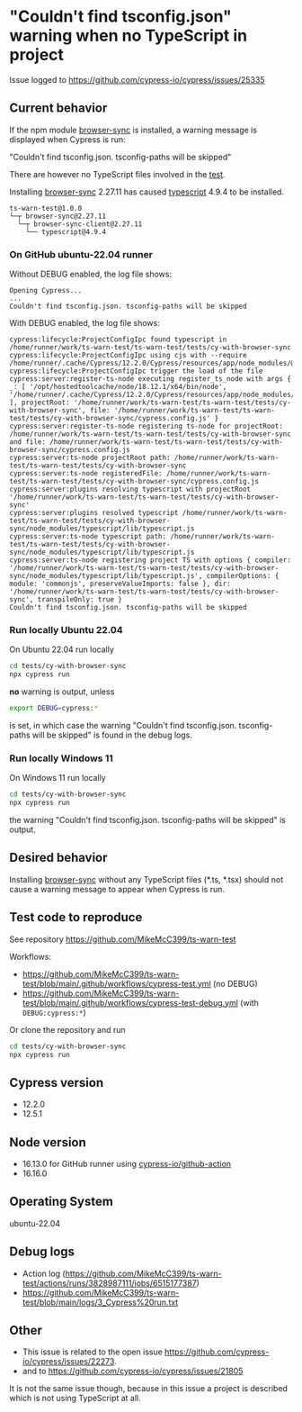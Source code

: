 # "Couldn't find tsconfig.json" warning when no TypeScript in project

Issue logged to https://github.com/cypress-io/cypress/issues/25335

## Current behavior

If the npm module [browser-sync](https://www.npmjs.com/package/browser-sync) is installed, a warning message is displayed when Cypress is run:

"Couldn't find tsconfig.json. tsconfig-paths will be skipped"

There are however no TypeScript files involved in the [test](https://github.com/MikeMcC399/ts-warn-test/tree/main/tests/cy-with-browser-sync).

Installing [browser-sync](https://www.npmjs.com/package/browser-sync) 2.27.11 has caused [typescript](https://www.npmjs.com/package/typescript) 4.9.4 to be installed.

```text
ts-warn-test@1.0.0
└─┬ browser-sync@2.27.11
  └─┬ browser-sync-client@2.27.11
    └── typescript@4.9.4
```
### On GitHub ubuntu-22.04 runner

Without DEBUG enabled, the log file shows:

```text
Opening Cypress...
...
Couldn't find tsconfig.json. tsconfig-paths will be skipped
```

With DEBUG enabled, the log file shows:

```text
cypress:lifecycle:ProjectConfigIpc found typescript in /home/runner/work/ts-warn-test/ts-warn-test/tests/cy-with-browser-sync
cypress:lifecycle:ProjectConfigIpc using cjs with --require /home/runner/.cache/Cypress/12.2.0/Cypress/resources/app/node_modules/@packages/server/lib/plugins/child/register_ts_node.js
cypress:lifecycle:ProjectConfigIpc trigger the load of the file
cypress:server:register-ts-node executing register_ts_node with args { _: [ '/opt/hostedtoolcache/node/18.12.1/x64/bin/node', '/home/runner/.cache/Cypress/12.2.0/Cypress/resources/app/node_modules/@packages/server/lib/plugins/child/require_async_child.js' ], projectRoot: '/home/runner/work/ts-warn-test/ts-warn-test/tests/cy-with-browser-sync', file: '/home/runner/work/ts-warn-test/ts-warn-test/tests/cy-with-browser-sync/cypress.config.js' }
cypress:server:register-ts-node registering ts-node for projectRoot: /home/runner/work/ts-warn-test/ts-warn-test/tests/cy-with-browser-sync and file: /home/runner/work/ts-warn-test/ts-warn-test/tests/cy-with-browser-sync/cypress.config.js
cypress:server:ts-node projectRoot path: /home/runner/work/ts-warn-test/ts-warn-test/tests/cy-with-browser-sync
cypress:server:ts-node registeredFile: /home/runner/work/ts-warn-test/ts-warn-test/tests/cy-with-browser-sync/cypress.config.js
cypress:server:plugins resolving typescript with projectRoot '/home/runner/work/ts-warn-test/ts-warn-test/tests/cy-with-browser-sync'
cypress:server:plugins resolved typescript /home/runner/work/ts-warn-test/ts-warn-test/tests/cy-with-browser-sync/node_modules/typescript/lib/typescript.js
cypress:server:ts-node typescript path: /home/runner/work/ts-warn-test/ts-warn-test/tests/cy-with-browser-sync/node_modules/typescript/lib/typescript.js
cypress:server:ts-node registering project TS with options { compiler: '/home/runner/work/ts-warn-test/ts-warn-test/tests/cy-with-browser-sync/node_modules/typescript/lib/typescript.js', compilerOptions: { module: 'commonjs', preserveValueImports: false }, dir: '/home/runner/work/ts-warn-test/ts-warn-test/tests/cy-with-browser-sync', transpileOnly: true }
Couldn't find tsconfig.json. tsconfig-paths will be skipped
```
### Run locally Ubuntu 22.04

On Ubuntu 22.04 run locally

```bash
cd tests/cy-with-browser-sync
npx cypress run
```
**no** warning is output, unless
```bash
export DEBUG=cypress:*
```
is set, in which case the warning
"Couldn't find tsconfig.json. tsconfig-paths will be skipped"
is found in the debug logs.

### Run locally Windows 11

On Windows 11 run locally

```bash
cd tests/cy-with-browser-sync
npx cypress run
```
the warning
"Couldn't find tsconfig.json. tsconfig-paths will be skipped"
is output.

## Desired behavior

Installing [browser-sync](https://www.npmjs.com/package/browser-sync) without any TypeScript files (*.ts, *.tsx) should not cause a warning message to appear when Cypress is run.

## Test code to reproduce

See repository https://github.com/MikeMcC399/ts-warn-test

Workflows:

- https://github.com/MikeMcC399/ts-warn-test/blob/main/.github/workflows/cypress-test.yml (no DEBUG)
- https://github.com/MikeMcC399/ts-warn-test/blob/main/.github/workflows/cypress-test-debug.yml (with `DEBUG:cypress:*`)

Or clone the repository and run

```bash
cd tests/cy-with-browser-sync
npx cypress run
```

## Cypress version

- 12.2.0
- 12.5.1

## Node version

- 16.13.0 for GitHub runner using [cypress-io/github-action](https://github.com/cypress-io/github-action)
- 16.16.0

## Operating System

ubuntu-22.04

## Debug logs

- Action log (https://github.com/MikeMcC399/ts-warn-test/actions/runs/3828987111/jobs/6515177387)
- https://github.com/MikeMcC399/ts-warn-test/blob/main/logs/3_Cypress%20run.txt

## Other

- This issue is related to the open issue https://github.com/cypress-io/cypress/issues/22273.
- and to https://github.com/cypress-io/cypress/issues/21805

It is not the same issue though, because in this issue a project is described which is not using TypeScript at all.
